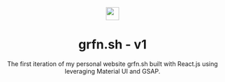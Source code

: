 <div align=center><img width=30px align=center src="https://upload.wikimedia.org/wikipedia/commons/a/a7/React-icon.svg"/>
<h1 align=center>grfn.sh - v1</h1>
<p>The first iteration of my personal website grfn.sh built with React.js using leveraging Material UI and GSAP.</p>

</div>
